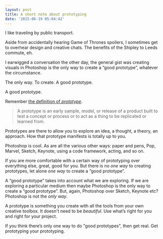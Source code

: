 ```yaml
---
layout: post
title: A short note about prototyping
date: '2015-06-19 05:04:42'
---
```


I like traveling by public transport.

Aside from accidentally hearing Game of Thrones spoilers, I sometimes get to overhear design and creative chats. The benefits of the Shipley to Leeds commute, eh.

I earwigged a conversation the other day, the general gist was creating visuals in Photoshop is the only way to create a “good prototype”, whatever the circumstance.

The only way. To create. A good prototype.

A good prototype.

Remember [the definition of *prototype*](https://en.wikipedia.org/wiki/Prototype).

> A prototype is an early sample, model, or release of a product built to test a concept or process or to act as a thing to be replicated or learned from.

Prototypes are there to allow you to explore an idea, a thought, a theory, an approach. How that prototype manifests is totally up to you.

Photoshop is cool. As are all the various other ways: paper and pens, Pop, Marvel, Sketch, Keynote, using a code framework, acting, and so on.

If you are more comfortable with a certain way of prototyping over everything else, great, good for you. But there is no *one way* to creating prototypes, let alone *one way* to create a “good prototype”.

A “good prototype” takes into account what we are exploring. If we are exploring a particular medium then maybe Photoshop is the only way to create a “good prototype”. But, again, Photoshop over Sketch, Keynote etc? Photoshop is not the *only way*.

A prototype is something you create with all the tools from your own creative toolbox. It doesn't need to be *beautiful*. Use what’s right for you and right for your project.

If you think there’s only one way to do "good prototypes", then get real. Get prototyping your prototyping.